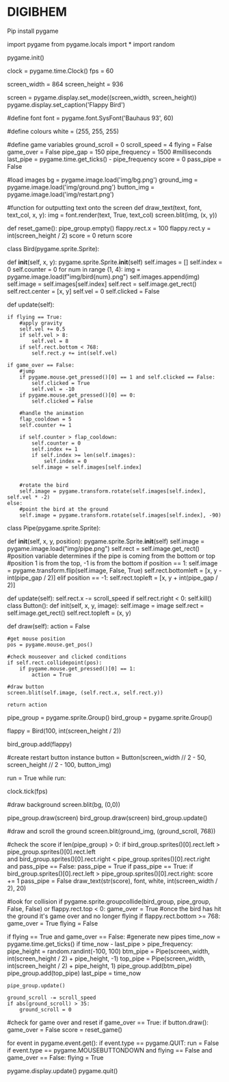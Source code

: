 # DIGIBHEM
Pip install pygame

import pygame from pygame.locals import * import random

pygame.init()

clock = pygame.time.Clock() fps = 60

screen_width = 864 screen_height = 936

screen = pygame.display.set_mode((screen_width, screen_height)) pygame.display.set_caption('Flappy Bird')

#define font font = pygame.font.SysFont('Bauhaus 93', 60)

#define colours white = (255, 255, 255)

#define game variables ground_scroll = 0 scroll_speed = 4 flying = False game_over = False pipe_gap = 150 pipe_frequency = 1500 #milliseconds last_pipe = pygame.time.get_ticks() - pipe_frequency score = 0 pass_pipe = False

#load images bg = pygame.image.load('img/bg.png') ground_img = pygame.image.load('img/ground.png') button_img = pygame.image.load('img/restart.png')

#function for outputting text onto the screen def draw_text(text, font, text_col, x, y): img = font.render(text, True, text_col) screen.blit(img, (x, y))

def reset_game(): pipe_group.empty() flappy.rect.x = 100 flappy.rect.y = int(screen_height / 2) score = 0 return score

class Bird(pygame.sprite.Sprite):

def __init__(self, x, y):
	pygame.sprite.Sprite.__init__(self)
	self.images = []
	self.index = 0
	self.counter = 0
	for num in range (1, 4):
		img = pygame.image.load(f"img/bird{num}.png")
		self.images.append(img)
	self.image = self.images[self.index]
	self.rect = self.image.get_rect()
	self.rect.center = [x, y]
	self.vel = 0
	self.clicked = False

def update(self):

	if flying == True:
		#apply gravity
		self.vel += 0.5
		if self.vel > 8:
			self.vel = 8
		if self.rect.bottom < 768:
			self.rect.y += int(self.vel)

	if game_over == False:
		#jump
		if pygame.mouse.get_pressed()[0] == 1 and self.clicked == False:
			self.clicked = True
			self.vel = -10
		if pygame.mouse.get_pressed()[0] == 0:
			self.clicked = False

		#handle the animation
		flap_cooldown = 5
		self.counter += 1
		
		if self.counter > flap_cooldown:
			self.counter = 0
			self.index += 1
			if self.index >= len(self.images):
				self.index = 0
			self.image = self.images[self.index]


		#rotate the bird
		self.image = pygame.transform.rotate(self.images[self.index], self.vel * -2)
	else:
		#point the bird at the ground
		self.image = pygame.transform.rotate(self.images[self.index], -90)
class Pipe(pygame.sprite.Sprite):

def __init__(self, x, y, position):
	pygame.sprite.Sprite.__init__(self)
	self.image = pygame.image.load("img/pipe.png")
	self.rect = self.image.get_rect()
	#position variable determines if the pipe is coming from the bottom or top
	#position 1 is from the top, -1 is from the bottom
	if position == 1:
		self.image = pygame.transform.flip(self.image, False, True)
		self.rect.bottomleft = [x, y - int(pipe_gap / 2)]
	elif position == -1:
		self.rect.topleft = [x, y + int(pipe_gap / 2)]


def update(self):
	self.rect.x -= scroll_speed
	if self.rect.right < 0:
		self.kill()
class Button(): def init(self, x, y, image): self.image = image self.rect = self.image.get_rect() self.rect.topleft = (x, y)

def draw(self):
	action = False

	#get mouse position
	pos = pygame.mouse.get_pos()

	#check mouseover and clicked conditions
	if self.rect.collidepoint(pos):
		if pygame.mouse.get_pressed()[0] == 1:
			action = True

	#draw button
	screen.blit(self.image, (self.rect.x, self.rect.y))

	return action
pipe_group = pygame.sprite.Group() bird_group = pygame.sprite.Group()

flappy = Bird(100, int(screen_height / 2))

bird_group.add(flappy)

#create restart button instance button = Button(screen_width // 2 - 50, screen_height // 2 - 100, button_img)

run = True while run:

clock.tick(fps)

#draw background
screen.blit(bg, (0,0))

pipe_group.draw(screen)
bird_group.draw(screen)
bird_group.update()

#draw and scroll the ground
screen.blit(ground_img, (ground_scroll, 768))

#check the score
if len(pipe_group) > 0:
	if bird_group.sprites()[0].rect.left > pipe_group.sprites()[0].rect.left\
		and bird_group.sprites()[0].rect.right < pipe_group.sprites()[0].rect.right\
		and pass_pipe == False:
		pass_pipe = True
	if pass_pipe == True:
		if bird_group.sprites()[0].rect.left > pipe_group.sprites()[0].rect.right:
			score += 1
			pass_pipe = False
draw_text(str(score), font, white, int(screen_width / 2), 20)


#look for collision
if pygame.sprite.groupcollide(bird_group, pipe_group, False, False) or flappy.rect.top < 0:
	game_over = True
#once the bird has hit the ground it's game over and no longer flying
if flappy.rect.bottom >= 768:
	game_over = True
	flying = False


if flying == True and game_over == False:
	#generate new pipes
	time_now = pygame.time.get_ticks()
	if time_now - last_pipe > pipe_frequency:
		pipe_height = random.randint(-100, 100)
		btm_pipe = Pipe(screen_width, int(screen_height / 2) + pipe_height, -1)
		top_pipe = Pipe(screen_width, int(screen_height / 2) + pipe_height, 1)
		pipe_group.add(btm_pipe)
		pipe_group.add(top_pipe)
		last_pipe = time_now

	pipe_group.update()

	ground_scroll -= scroll_speed
	if abs(ground_scroll) > 35:
		ground_scroll = 0


#check for game over and reset
if game_over == True:
	if button.draw():
		game_over = False
		score = reset_game()


for event in pygame.event.get():
	if event.type == pygame.QUIT:
		run = False
	if event.type == pygame.MOUSEBUTTONDOWN and flying == False and game_over == False:
		flying = True

pygame.display.update()
pygame.quit()
